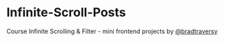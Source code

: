 # Infinite-Scroll-Posts

Course Infinite Scrolling & Filter - mini frontend projects by [@bradtraversy](https://github.com/bradtraversy)
